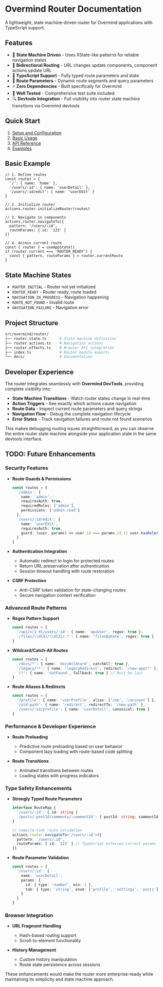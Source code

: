 # Overmind Router Documentation

A lightweight, state machine-driven router for Overmind applications with TypeScript support.

## Features

- 🚀 **State Machine Driven** - Uses XState-like patterns for reliable navigation states
- 🔄 **Bidirectional Routing** - URL changes update components, component actions update URL
- 📝 **TypeScript Support** - Fully typed route parameters and state
- 🎯 **Route Parameters** - Dynamic route segments and query parameters
- ⚡ **Zero Dependencies** - Built specifically for Overmind
- 🧪 **Well Tested** - Comprehensive test suite included
- 🔍 **Devtools Integration** - Full visibility into router state machine transitions via Overmind devtools

## Quick Start

1. [Setup and Configuration](./docs/setup.md)
2. [Basic Usage](./docs/usage.md)
3. [API Reference](./docs/api.md)
4. [Examples](./docs/examples.md)

## Basic Example

```tsx
// 1. Define routes
const routes = {
  '/': { name: 'home' },
  '/users/:id': { name: 'userDetail' },
  '/users/:id/edit': { name: 'userEdit' }
}

// 2. Initialize router
actions.router.initializeRouter(routes)

// 3. Navigate in components
actions.router.navigateTo({
  pattern: '/users/:id',
  routeParams: { id: '123' }
})

// 4. Access current route
const { router } = useAppState()
if (router.current === 'ROUTER_READY') {
  const { pattern, routeParams } = router.currentRoute
}
```

## State Machine States

- `ROUTER_INITIAL` - Router not yet initialized
- `ROUTER_READY` - Router ready, route loaded
- `NAVIGATION_IN_PROGRESS` - Navigation happening
- `ROUTE_NOT_FOUND` - Invalid route
- `NAVIGATION_FAILURE` - Navigation error

## Project Structure

```sh
src/overmind/router/
├── router.state.ts      # State machine definition
├── router.actions.ts    # Navigation actions
├── router.effects.ts    # Browser API integration
├── index.ts             # Router module exports
└── docs/                # Documentation
```

## Developer Experience

The router integrates seamlessly with **Overmind DevTools**, providing complete visibility into:

- **State Machine Transitions** - Watch router states change in real-time
- **Action Triggers** - See exactly which actions cause navigation
- **Route Data** - Inspect current route parameters and query strings
- **Navigation Flow** - Debug the complete navigation lifecycle
- **Error States** - Track navigation failures and route not found scenarios

This makes debugging routing issues straightforward, as you can observe the entire router state machine alongside your application state in the same devtools interface.

## TODO: Future Enhancements

### Security Features

- **Route Guards & Permissions**

  ```typescript
  const routes = {
    '/admin': {
      name: 'admin',
      requiresAuth: true,
      requiredRoles: ['admin'],
      permissions: ['admin.read']
    },
    '/users/:id/edit': {
      name: 'userEdit',
      requiresAuth: true,
      guard: (user, params) => user.id === params.id || user.hasRole('admin')
    }
  }
  ```

- **Authentication Integration**
  - Automatic redirect to login for protected routes
  - Return URL preservation after authentication
  - Session timeout handling with route restoration

- **CSRF Protection**
  - Anti-CSRF token validation for state-changing routes
  - Secure navigation context verification

### Advanced Route Patterns

- **Regex Pattern Support**

  ```typescript
  const routes = {
    '/api/v[1-9]/users/:id': { name: 'apiUser', regex: true },
    '/files/\\d{4}/\\d{2}/.*': { name: 'filesByDate', regex: true }
  }
  ```

- **Wildcard/Catch-All Routes**

  ```typescript
  const routes = {
    '/docs/*': { name: 'docsWildcard', catchAll: true },
    '/legacy/**': { name: 'legacyRedirect', redirect: '/new-app/*' },
    '/*': { name: 'notFound', fallback: true } // Must be last
  }
  ```

- **Route Aliases & Redirects**

  ```typescript
  const routes = {
    '/profile': { name: 'userProfile', alias: ['/me', '/account'] },
    '/old-path': { name: 'redirect', redirectTo: '/new-path' },
    '/users/:id/profile': { name: 'userDetail', canonical: true }
  }
  ```

### Performance & Developer Experience

- **Route Preloading**
  - Predictive route preloading based on user behavior
  - Component lazy loading with route-based code splitting

- **Route Transitions**
  - Animated transitions between routes
  - Loading states with progress indicators

### Type Safety Enhancements

- **Strongly Typed Route Parameters**

  ```typescript
  interface RouteMap {
    '/users/:id': { id: string }
    '/posts/:postId/comments/:commentId': { postId: string; commentId: string }
  }

  // Compile-time route validation
  actions.router.navigateTo<'/users/:id'>({
    pattern: '/users/:id',
    routeParams: { id: '123' } // TypeScript enforces correct params
  })
  ```

- **Route Parameter Validation**

  ```typescript
  const routes = {
    '/users/:id': {
      name: 'userDetail',
      params: {
        id: { type: 'number', min: 1 },
        tab: { type: 'string', enum: ['profile', 'settings', 'posts'] }
      }
    }
  }
  ```

### Browser Integration

- **URL Fragment Handling**
  - Hash-based routing support
  - Scroll-to-element functionality

- **History Management**
  - Custom history manipulation
  - Route state persistence across sessions

These enhancements would make the router more enterprise-ready while maintaining its simplicity and state machine approach.
